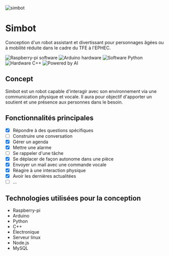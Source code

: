![simbot](https://github.com/guivdh/simbot/blob/master/ressource/images/signal-2020-08-23-145111_001%20(2).jpeg)
# Simbot
Conception d'un robot assistant et divertissant pour personnages âgées ou à mobilité réduite dans le cadre du TFE à l'EPHEC.

![Raspberry-pi software](https://img.shields.io/badge/Raspberry_Pi-software-informational?style=for-the-badge&color=00a814&logo=raspberry-pi&logoColor=white)
![Arduino hardware](https://img.shields.io/badge/Arduino_Mega-harware-informational?style=for-the-badge&color=00a814&logo=arduino&logoColor=white)
![Software Python](https://img.shields.io/badge/Software-Python-informational?style=for-the-badge&color=ff0000&logo=python&logoColor=white)
![Hardware C++](https://img.shields.io/badge/Hardware-C++-informational?style=for-the-badge&color=ff0000&logo=c%2B%2B&logoColor=white)
![Powered by AI](https://img.shields.io/badge/Powered_by-AI-informational?style=for-the-badge&color=0008ff&logo=c%2B%2B&logoColor=white)

## Concept
Simbot est un robot capable d'interagir avec son environnement via une communication physique et vocale.
Il aura pour objectif d'apporter un soutient et une présence aux personnes dans le besoin.

## Fonctionnalités principales
- [x] Répondre à des questions spécifiques
- [ ] Construire une conversation
- [x] Gérer un agenda
- [x] Mettre une alarme
- [ ] Se rappeler d'une tâche
- [x] Se déplacer de façon autonome dans une pièce
- [x] Envoyer un mail avec une commande vocale
- [x] Réagire à une interaction physique
- [x] Avoir les dernières actualitées
- [ ] ...

## Technologies utilisées pour la conception
* Raspberry-pi
* Arduino
* Python
* C++
* Électronique
* Serveur linux
* Node.js
* MySQL
